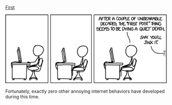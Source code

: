 [First](https://xkcd.com/1258)

![First](./random_comic.png)

Fortunately, exactly zero other annoying internet behaviors have developed during this time.

